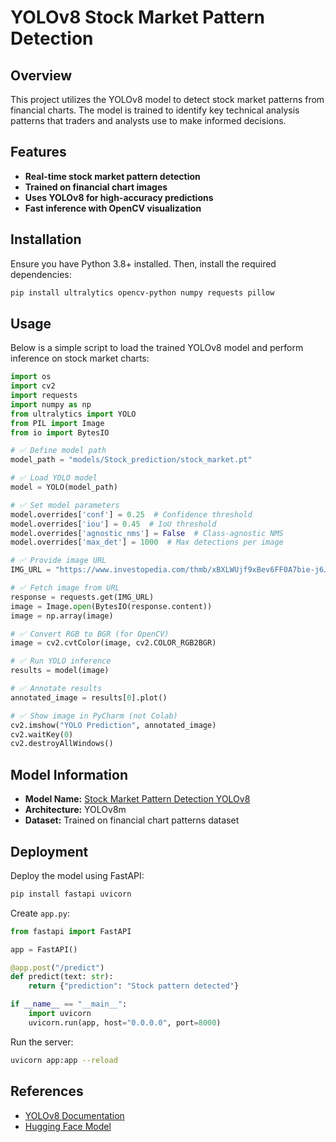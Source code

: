 # YOLOv8 Stock Market Pattern Detection

## Overview
This project utilizes the YOLOv8 model to detect stock market patterns from financial charts. The model is trained to identify key technical analysis patterns that traders and analysts use to make informed decisions.

## Features
- **Real-time stock market pattern detection**
- **Trained on financial chart images**
- **Uses YOLOv8 for high-accuracy predictions**
- **Fast inference with OpenCV visualization**

## Installation
Ensure you have Python 3.8+ installed. Then, install the required dependencies:

```bash
pip install ultralytics opencv-python numpy requests pillow
```

## Usage
Below is a simple script to load the trained YOLOv8 model and perform inference on stock market charts:

```python
import os
import cv2
import requests
import numpy as np
from ultralytics import YOLO
from PIL import Image
from io import BytesIO

# ✅ Define model path
model_path = "models/Stock_prediction/stock_market.pt"

# ✅ Load YOLO model
model = YOLO(model_path)

# ✅ Set model parameters
model.overrides['conf'] = 0.25  # Confidence threshold
model.overrides['iou'] = 0.45  # IoU threshold
model.overrides['agnostic_nms'] = False  # Class-agnostic NMS
model.overrides['max_det'] = 1000  # Max detections per image

# ✅ Provide image URL
IMG_URL = "https://www.investopedia.com/thmb/xBXLWUjf9xBev6FF0A7bie-j6J8=/1500x0/filters:no_upscale():max_bytes(150000):strip_icc()/dotdash_Final_Introductio_to_Technical_Analysis_Price_Patterns_Sep_2020-01-c68c49b8f38741a6b909ecc71e41f6eb.jpg"

# ✅ Fetch image from URL
response = requests.get(IMG_URL)
image = Image.open(BytesIO(response.content))
image = np.array(image)

# ✅ Convert RGB to BGR (for OpenCV)
image = cv2.cvtColor(image, cv2.COLOR_RGB2BGR)

# ✅ Run YOLO inference
results = model(image)

# ✅ Annotate results
annotated_image = results[0].plot()

# ✅ Show image in PyCharm (not Colab)
cv2.imshow("YOLO Prediction", annotated_image)
cv2.waitKey(0)
cv2.destroyAllWindows()
```

## Model Information
- **Model Name:** [Stock Market Pattern Detection YOLOv8](https://huggingface.co/foduucom/stockmarket-pattern-detection-yolov8)
- **Architecture:** YOLOv8m
- **Dataset:** Trained on financial chart patterns dataset

## Deployment
Deploy the model using FastAPI:

```bash
pip install fastapi uvicorn
```

Create `app.py`:

```python
from fastapi import FastAPI

app = FastAPI()

@app.post("/predict")
def predict(text: str):
    return {"prediction": "Stock pattern detected"}

if __name__ == "__main__":
    import uvicorn
    uvicorn.run(app, host="0.0.0.0", port=8000)
```

Run the server:

```bash
uvicorn app:app --reload
```

## References
- [YOLOv8 Documentation](https://docs.ultralytics.com)
- [Hugging Face Model](https://huggingface.co/foduucom/stockmarket-pattern-detection-yolov8)

